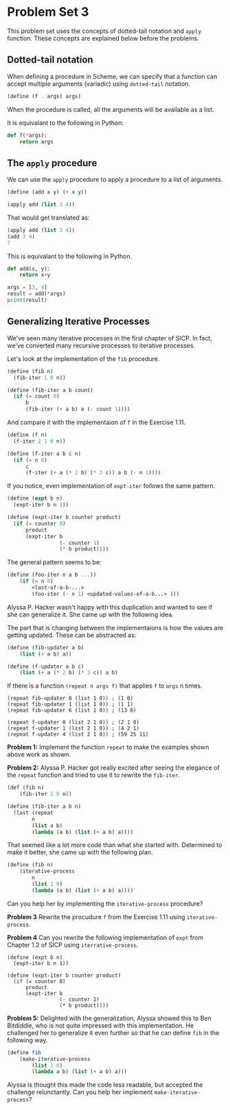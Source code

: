 
# Problem Set 3

This problem set uses the concepts of dotted-tail notation and `apply` function. These concepts are explained below before the problems.

## Dotted-tail notation

When defining a procedure in Scheme, we can specify that a function can accept multiple arguments (variadic) using `dotted-tail` notation.

```scheme
(define (f . args) args)
```

When the procedure is called, all the arguments will be available as a list.

It is equivalant to the following in Python:

```python
def f(*args):
    return args
```

## The `apply` procedure

We can use the `apply` procedure to apply a procedure to a list of arguments.

```scheme
(define (add x y) (+ x y))

(apply add (list 3 4))
```

That would get translated as:

```scheme
(apply add (list 3 4))
(add 3 4)
7
```

This is equivalant to the following in Python.

```python
def add(x, y):
    return x+y

args = [3, 4]
result = add(*args)
print(result)
```

## Generalizing Iterative Processes

We've seen many iterative processes in the first chapter of SICP. In fact, we've converted many recursive processes to iterative processes.

Let's look at the implementation of the `fib` procedure.

```scheme
(define (fib n)
  (fib-iter 1 0 n))

(define (fib-iter a b count)
  (if (= count 0)
      b
      (fib-iter (+ a b) a (- count 1))))
```

And compare it with the implementaion of `f` in the Exercise 1.11.

```scheme
(define (f n)
  (f-iter 2 1 0 n))

(define (f-iter a b c n)
  (if (= n 0)
      c
      (f-iter (+ a (* 2 b) (* 3 c)) a b (- n 1))))
```

If you notice, even implementation of `expt-iter` follows the same pattern.

```scheme
(define (expt b n)
  (expt-iter b n 1))

(define (expt-iter b counter product)
  (if (= counter 0)
      product
      (expt-iter b
                 (- counter 1)
                 (* b product))))
```

The general pattern seems to be:

```scheme
(define (foo-iter n a b ...))
    (if (= n 0)
        <last-of-a-b-...>
        (foo-iter (- n 1) <updated-values-of-a-b...> )))
```

Alyssa P. Hacker wasn't happy with this duplication and wanted to see if she can generalize it. She came up with the following idea.

The part that is changing between the implementaions is how the values are getting updated. These can be abstracted as:

```scheme
(define (fib-updater a b)
    (list (+ a b) a))

(define (f-updater a b c)
    (list (+ a (* 2 b) (* 3 c)) a b)
```

If there is a function `(repeat n args f)` that applies `f` to `args` n times.

```
(repeat fib-updater 0 (list 1 0)) ; (1 0)
(repeat fib-updater 1 (list 1 0)) ; (1 1)
(repeat fib-updater 6 (list 1 0)) ; (13 8)

(repeat f-updater 0 (list 2 1 0)) ; (2 1 0)
(repeat f-updater 1 (list 2 1 0)) ; (4 2 1)
(repeat f-updater 4 (list 2 1 0)) ; (59 25 11)
```

**Problem 1:**
Implement the function `repeat` to make the examples shown above work as shown.

**Problem 2:**
Alyssa P. Hacker got really excited after seeing the elegance of the
`repeat` function and tried to use it to rewrite the `fib-iter`.

```scheme
(def (fib n)
    (fib-iter 1 0 n))

(define (fib-iter a b n)
  (last (repeat
        n
        (list a b)
        (lambda (a b) (list (+ a b) a))))
```

That seemed like a lot more code than what she started with. Determined to make it better, she came up with the following plan.

```scheme
(define (fib n)
    (iterative-process
        n
        (list 1 0)
        (lambda (a b) (list (+ a b) a))))
```

Can you help her by implementing the `iterative-process` procedure?

**Problem 3** Rewrite the procudure `f` from the Exercise 1.11 using `iterative-process`.

**Problem 4** Can you rewrite the following implementation of `expt` from Chapter 1.2 of SICP using `iterrative-process`.

```
(define (expt b n)
  (expt-iter b n 1))

(define (expt-iter b counter product)
  (if (= counter 0)
      product
      (expt-iter b
                 (- counter 1)
                 (* b product))))
```

**Problem 5:** Delighted with the generalization, Alyssa showed this to Ben Bitdiddle, who is not quite impressed with this implementation. He challenged her to generalize it even further so that he can define `fib` in the following way.

```scheme
(define fib
    (make-iterative-process
        (list 1 0)
        (lambda a b) (list (+ a b) a)))
```

Alyssa is thought this made the code less readable, but accepted the challenge relunctantly. Can you help her implement `make-iterative-process`?



